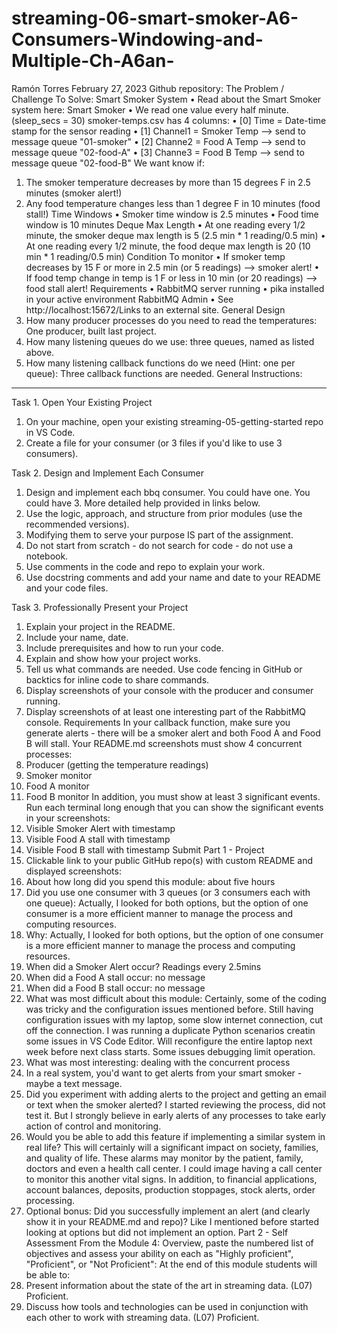 # streaming-06-smart-smoker-A6-Consumers-Windowing-and-Multiple-Ch-A6an-
Ramón Torres
February 27, 2023
Github repository:
The Problem / Challenge To Solve: Smart Smoker System
•	Read about the Smart Smoker system here: Smart Smoker
•	We read one value every half minute. (sleep_secs = 30)
smoker-temps.csv has 4 columns:
•	[0] Time = Date-time stamp for the sensor reading
•	[1] Channel1 = Smoker Temp --> send to message queue "01-smoker"
•	[2] Channe2 = Food A Temp --> send to message queue "02-food-A"
•	[3] Channe3 = Food B Temp --> send to message queue "02-food-B"
We want know if:
1.	The smoker temperature decreases by more than 15 degrees F in 2.5 minutes (smoker alert!)
2.	Any food temperature changes less than 1 degree F in 10 minutes (food stall!)
Time Windows
•	Smoker time window is 2.5 minutes
•	Food time window is 10 minutes
Deque Max Length
•	At one reading every 1/2 minute, the smoker deque max length is 5 (2.5 min * 1 reading/0.5 min)
•	At one reading every 1/2 minute, the food deque max length is 20 (10 min * 1 reading/0.5 min) 
Condition To monitor
•	If smoker temp decreases by 15 F or more in 2.5 min (or 5 readings)  --> smoker alert!
•	If food temp change in temp is 1 F or less in 10 min (or 20 readings)  --> food stall alert!
Requirements
•	RabbitMQ server running
•	pika installed in your active environment
RabbitMQ Admin
•	See http://localhost:15672/Links to an external site.
General Design 
1.	How many producer processes do you need to read the temperatures: One producer, built last project.
2.	How many listening queues do we use: three queues, named as listed above.
3.	How many listening callback functions do we need (Hint: one per queue): Three callback functions are needed.
 General Instructions:
________________________________________
Task 1. Open Your Existing Project
1.	On your machine, open your existing streaming-05-getting-started repo in VS Code.
2.	Create a file for your consumer (or 3 files if you'd like to use 3 consumers).
 
Task 2. Design and Implement Each Consumer
1.	Design and implement each bbq consumer. You could have one. You could have 3.  More detailed help provided in links below. 
2.	Use the logic, approach, and structure from prior modules (use the recommended versions).
3.	Modifying them to serve your purpose IS part of the assignment.
4.	Do not start from scratch - do not search for code - do not use a notebook.
5.	Use comments in the code and repo to explain your work. 
6.	Use docstring comments and add your name and date to your README and your code files. 
 
Task 3. Professionally Present your Project
1.	Explain your project in the README.
2.	Include your name, date.
3.	Include prerequisites and how to run your code. 
4.	Explain and show how your project works. 
5.	Tell us what commands are needed. Use code fencing in GitHub or backtics for inline code to share commands.
6.	Display screenshots of your console with the producer and consumer running.
7.	Display screenshots of at least one interesting part of the RabbitMQ console. 
Requirements
In your callback function, make sure you generate alerts - there will be a smoker alert and both Food A and Food B will stall. 
Your README.md screenshots must show 4 concurrent processes:
1.	Producer (getting the temperature readings)
2.	Smoker monitor
3.	Food A monitor
4.	Food B monitor
In addition, you must show at least 3 significant events.
Run each terminal long enough that you can show the significant events in your screenshots:
1.	Visible Smoker Alert with timestamp
2.	Visible Food A stall with timestamp
3.	Visible Food B stall with timestamp
Submit
Part 1 - Project 
1.	Clickable link to your public GitHub repo(s) with custom README and displayed screenshots: 
2.	About how long did you spend this module:  about five hours
3.	Did you use one consumer with 3 queues (or 3 consumers each with one queue): Actually, I looked for both options, but the option of one consumer is a more efficient manner to manage the process and computing resources.
4.	Why:  Actually, I looked for both options, but the option of one consumer is a more efficient manner to manage the process and computing resources.
5.	When did a Smoker Alert occur? Readings every 2.5mins
6.	When did a Food A stall occur: no message
7.	When did a Food B stall occur: no message
8.	What was most difficult about this module:   Certainly, some of the coding was tricky and the configuration issues mentioned before. Still having configuration issues with my laptop, some slow internet connection, cut off the connection.  I was running a duplicate Python scenarios creatin some issues in VS Code Editor.  Will reconfigure the entire laptop next week before next class starts.  Some issues debugging limit operation. 
9.	What was most interesting:  dealing with the concurrent process
10.	In a real system, you'd want to get alerts from your smart smoker - maybe a text message.
1.	Did you experiment with adding alerts to the project and getting an email or text when the smoker alerted? I started reviewing the process, did not test it.  But I strongly believe in early alerts of any processes to take early action of control and monitoring.
2.	Would you be able to add this feature if implementing a similar system in real life? This will certainly will a significant impact on society, families, and quality of life.  These alarms may monitor by the patient, family, doctors and even a health call center.  I could image having a call center to monitor this another vital signs. In addition, to financial applications, account balances, deposits, production stoppages, stock alerts, order processing.
3.	Optional bonus: Did you successfully implement an alert (and clearly show it in your README.md and repo)?  Like I mentioned before started looking at options but did not implement an option. 
Part 2 - Self Assessment
From the Module 4: Overview, paste the numbered list of objectives and assess your ability on each as "Highly proficient", "Proficient", or "Not Proficient":
At the end of this module students will be able to:
1.	Present information about the state of the art in streaming data. (L07) Proficient.
2.	Discuss how tools and technologies can be used in conjunction with each other to work with streaming data. (L07) Proficient.

